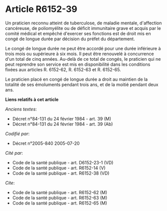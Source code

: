 # Article R6152-39

Un praticien reconnu atteint de tuberculose, de maladie mentale, d'affection cancéreuse, de poliomyélite ou de déficit
immunitaire grave et acquis par le comité médical et empêché d'exercer ses fonctions est de droit mis en congé de longue
durée par décision du préfet du département.

Le congé de longue durée ne peut être accordé pour une durée inférieure à trois mois ou supérieure à six mois. Il peut être
renouvelé à concurrence d'un total de cinq années. Au-delà de ce total de congés, le praticien qui ne peut reprendre son
service est mis en disponibilité dans les conditions fixées aux articles R. 6152-62, R. 6152-63 et R. 6152-65.

Le praticien placé en congé de longue durée a droit au maintien de la totalité de ses émoluments pendant trois ans, et de la
moitié pendant deux ans.

**Liens relatifs à cet article**

_Anciens textes_:

  - Décret n°84-131 du 24 février 1984 - art. 39 (M)
  - Décret n°84-131 du 24 février 1984 - art. 39 (Ab)

_Codifié par_:

  - Décret n°2005-840 2005-07-20

_Cité par_:

  - Code de la santé publique - art. D6152-23-1 (VD)
  - Code de la santé publique - art. R6152-14 (V)
  - Code de la santé publique - art. R6152-38 (VD)

_Cite_:

  - Code de la santé publique - art. R6152-62 (M)
  - Code de la santé publique - art. R6152-63 (M)
  - Code de la santé publique - art. R6152-65 (M)
